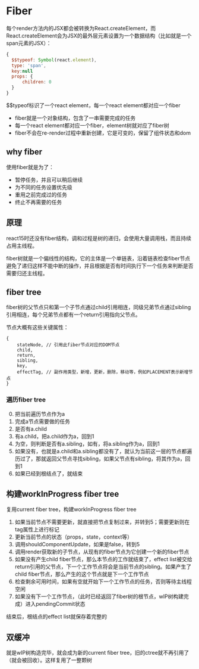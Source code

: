 # Fiber

每个render方法内的JSX都会被转换为React.createElement，而React.createElement会为JSX的最外层元素设置为一个数据结构（比如就是一个span元素的JSX）：

```js
{
  $$typeof: Symbol(react.element),
  type: 'span',
  key:null
  props: {
      children: 0
  }
}

```

$$typeof标识了一个react element，每一个react element都对应一个fiber

- fiber就是一个对象结构，包含了一串需要完成的任务
- 每一个react element都对应一个fiber，element树就对应了fiber树
- fiber不会在re-render过程中重新创建，它是可变的，保留了组件状态和dom

## why fiber

使用fiber就是为了：

- 暂停任务，并且可以稍后继续
- 为不同的任务设置优先级
- 重用之前完成过的任务
- 终止不再需要的任务

## 原理

react15时还没有fiber结构，调和过程是树的递归，会使用大量调用栈，而且持续占用主线程。

fiber树就是一个偏线性的结构，它的主体是一个单链表，沿着链表检查fiber节点避免了递归这样不能中断的操作，并且根据是否有时间执行下一个任务来判断是否需要归还主线程。

## fiber tree

fiber树的父节点只和第一个子节点通过child引用相连，同级兄弟节点通过sibling引用相连，每个兄弟节点都有一个return引用指向父节点。

节点大概有这些关键属性：

```
{
    stateNode, // 引用此fiber节点对应的DOM节点
    child,
    return,
    sibling,
    key,
    effectTag, // 副作用类型，新增，更新，删除，移动等，例如PLACEMENT表示新增节点
}
```



### 遍历fiber tree

0. 把当前遍历节点作为a
1. 完成a节点需要做的任务
2. 是否有a.child
3. 有a.child，把a.child作为a，回到1
4. 为空，则判断是否有a.sibling，如有，将a.sibling作为a，回到1
5. 如果没有，也就是a.child和a.sibling都没有了，就认为当前这一层的节点都遍历过了，那就返回父节点寻找sibling，如果父节点有sibling，将其作为a，回到1
6. 如果已经到根结点了，就结束

## 构建workInProgress fiber tree

复用current fiber tree，构建workInProgress fiber tree

1. 如果当前节点不需要更新，就直接把节点复制过来，并转到5；需要更新则在tag属性上进行标记
2. 更新当前节点的状态（props，state，context等）
3. 调用shouldComponentUpdate，如果是false，转到5
4. 调用render获取新的子节点，从现有的fiber节点为它创建一个新的fiber节点
5. 如果没有产生child fiber节点，那么本节点的工作就结束了，effect list被交给return引用的父节点，下一个工作节点将会是当前节点的sibling。如果产生了child fiber节点，那么产生的这个节点就是下一个工作节点
6. 检查剩余可用时间，如果有空就开始下一个工作节点的任务，否则等待主线程空闲
7. 如果没有下一个工作节点，（此时已经返回了fiber树的根节点，wIP树构建完成）进入pendingCommit状态

结束后，根结点的effect list就保存着完整的

## 双缓冲

就是wIP树构造完毕，就会成为新的current fiber tree，旧的ctree就不再引用了（就会被回收）。这样复用了一整颗树



